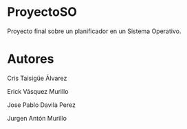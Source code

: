 # ProyectoSO
Proyecto final sobre un planificador en un Sistema Operativo.

# Autores 

Cris Taisigüe Álvarez

Erick Vásquez Murillo

Jose Pablo Davila Perez 

Jurgen Antón Murillo
